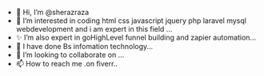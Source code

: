 - 👋 Hi, I’m @sherazraza
- 👀 I’m interested in  coding html css javascript jquery php laravel  mysql webdevelopment and i am expert in this field ...
- ✨ I’m also expert in goHighLevel funnel building and zapier automation...
- 🌱 I have done Bs infomation technology...
- 💞️ I’m looking to collaborate on ...
- 📫 How to reach me .on fiverr..

<!---
sherazraza/sherazraza is a ✨ special ✨ repository because its `README.md` (this file) appears on your GitHub profile.
You can click the Preview link to take a look at your changes.
--->
